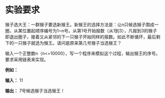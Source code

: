 # 实验要求

猴子选大王：一群猴子要选新猴王。新猴王的选择方法是：让n只候选猴子围成一圈，从某位置起顺序编号为1~n号。从第1号开始报数（从1到3），凡报到3的猴子即退出圈子，接着又从紧邻的下一只猴子开始同样的报数。如此不断循环，最后剩下的一只猴子就选为猴王。请问是原来第几号猴子当选猴王？

输入一个正整数n（n<=10000），写一个程序来模拟这个过程，输出猴王的序号。要求采用链表来实现。

**例如：**

**输入：** 11

**输出：** 7号候选猴子当选猴王！
